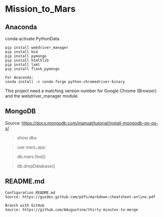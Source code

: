 # Mission_to_Mars

## Anaconda

conda activate PythonData

```pip install splinter
pip install webdriver_manager
pip install bs4
pip install pymongo
pip install html5lib
pip install lxml
pip install flask_pymongo

For Anaconda:
conda install -c conda-forge python-chromedriver-binary
```

This project need a matching version number for Google Chrome (Browser) and the webdriver_manager module.

## MongoDB

Source: https://docs.mongodb.com/manual/tutorial/install-mongodb-on-os-x/

> show dbs

> use mars_app

> db.mars.find()

> db.dropDatabase()

## README.md

```
Configuration README.md
Source: https://guides.github.com/pdfs/markdown-cheatsheet-online.pdf

Branch with GitHub
Source: https://github.com/AAugustine/thirty-minutes-to-merge

```

